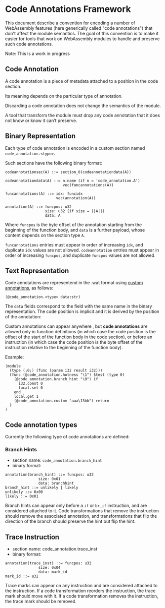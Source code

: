 # Code Annotations Framework

This document describe a convention for  encoding a number of WebAssembly features (here generically called "code annotations") that don't affect the module semantics.
The goal of this convention is to make it easier for tools that work on WebAssembly modules to handle and preserve  such code annotations.

Note: This is a work in progress

## Code Annotation

A code annotation is a piece of metadata attached to a position in the code section.

Its meaning depends on the particular type of annotation.

Discarding a code annotation does not change the semantics of the module.

A tool that transform the module must drop any code annotation that it does not know or know it can’t preserve.

## Binary Representation

Each type of code annotation is encoded in a custom section named `code_annotation.<type>`.

Such sections have the following binary format:

```
codeannotationsec(A) ::= section_0(codeannotationdata(A))

codeannotationdata(A) ::= n:name (if n = 'code_annotation.A')
                          vec(funcannotations(A))

funcannotations(A) ::= idx: funcidx
                       vec(annotation(A))

annotation(A) ::= funcpos: u32
                  size: u32 (if size = ||A||)
                  data: A
```

Where `funcpos` is the byte offset of the annotation starting from the beginning of the function body,  and `data` is a further payload, whose content depends on the section type `A`.

`funcannotations` entries must appear in order of increasing `idx`, and duplicate `idx` values are not allowed.
`codeannotation` entries must appear in order of increasing `funcpos`, and duplicate `funcpos` values are not allowed.

## Text Representation

Code annotations are representend in the .wat format using [custom annotations](https://github.com/WebAssembly/annotations), as follows:

```
(@code_annotation.<type> data:str)
```
The `data` fields correspond to the field with the same name in the binary representation.
The code position is implicit and it is derived by the position of the annotation:

Custom annotations can appear anywhere , but **code annotations** are allowed only in function definitions (in which case the code position is the offset of the start of the function body in the code section), or before an instruction (in which case the code position is the byte offset of the instruction relative to the beginning of the function body).

Example:

```
(module
  (type (;0;) (func (param i32 result i32)))
  (func (@code_annotation.hotness "\1") $test (type 0)
    (@code_annotation.branch_hint "\0") if
      i32.const 0
      local.set 0
    end
    local.get 1
    (@code_annotation.custom "aaa\13bb") return
  )
)
```

## Code annotation types

Currently the following type of code annotations are defined:

### Branch Hints

- section name: `code_annotation.branch_hint`
- binary format:

```
annotation(branch_hint) ::= funcpos: u32
               size: 0x01
               data: branchhint
branch_hint ::= unlikely | likely
unlikely ::= 0x00
likely ::= 0x01
```

Branch hints can appear only before a `if` or `br_if` instruction, and are considered attached to it.
Code transformations that remove the instruction should remove the associated annotation, and transformations that flip the direction of the branch should preserve the hint but flip the hint.

## Trace Instruction

- section name: code_annotation.trace_inst
- binary format:

```
annotation(trace_inst) ::= funcpos: u32
               size: 0x04
               data: mark_id
mark_id ::= u32
```

Trace marks can appear on any instruction and are considered attached to the instruction. If a code transformation reorders the instruction, the trace mark should move with it. If a code transformation removes the instruction, the trace mark should be removed.
